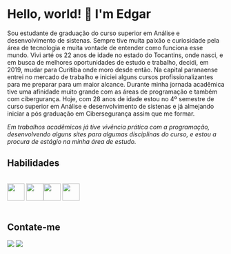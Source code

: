 # Hello, world! 👋 I'm Edgar

<!--
**Edgar-Costa010/Edgar-Costa010** is a ✨ _special_ ✨ repository because its `README.md` (this file) appears on your GitHub profile.

Here are some ideas to get you started:
- 🔭 I’m currently working on ...
- 🌱 I’m currently learning ...
- 👯 I’m looking to collaborate on ...
- 🤔 I’m looking for help with ...
- 💬 Ask me about ...
- 📫 How to reach me: ...
- 😄 Pronouns: ...
- ⚡ Fun fact: ...
-->
 <!-- <link rel="stylesheet" type='text/css' href="https://cdn.jsdelivr.net/gh/devicons/devicon@latest/devicon.min.css" /> 
 <i class="devicon-cloudflareworkers-plain"></i>
 
 
<i class="devicon-docker-plain-wordmark"></i>
-->

 Sou estudante de graduação do curso superior em Análise e desenvolvimento de sistenas.
 Sempre tive muita paixão e curiosidade pela área de tecnologia e muita vontade de entender como funciona esse mundo.
 Vivi arté os 22 anos de idade no estado do Tocantins, onde nasci, e em busca de melhores oportunidades de estudo e trabalho, decidi, em 2019, mudar para Curitiba onde moro desde então. Na capital paranaense entrei no mercado de trabalho e iniciei alguns cursos profissionalizantes para me preparar para um maior alcance. 
 Durante minha jornada acadêmica tive uma afinidade muito grande com as áreas de programação e também com cibergurança. Hoje, com 28 anos de idade estou no 4º semestre de curso superior em Análise e desenvolvimento de sistenas e já almejando iniciar a pós graduação em Cibersegurança assim que me formar.

 *Em trabalhos acadêmicos já tive vivência prática com a programação, desenvolvendo alguns sites para algumas disciplinas do curso, e estou a procura de estágio na minha área de estudo.*
 
## Habilidades
 <div img float = left >
  <br>
   <img src="https://cdn.jsdelivr.net/gh/devicons/devicon@latest/icons/amazonwebservices/amazonwebservices-original-wordmark.svg" width="40" height="40"/>
   <img loading="lazy" src="https://cdn.jsdelivr.net/gh/devicons/devicon/icons/java/java-original.svg" width="40" height="40"/><img loading="lazy" src="https://cdn.jsdelivr.net/gh/devicons/devicon/icons/linux/linux-original.svg" width="40" height="40"/>
   <img src="https://cdn.jsdelivr.net/gh/devicons/devicon@latest/icons/android/android-original-wordmark.svg" width="40" height="40"/>       
 </div>
 <br>

 ## Contate-me
<div>
<a href = "mailto:edgar010c@gmail.com"><img loading="lazy" src="https://img.shields.io/badge/Gmail-D14836?style=for-the-badge&logo=gmail&logoColor=white" target="_blank"></a>
<a href="https://www.linkedin.com/in/edgar-costa-ocs" target="_blank"><img loading="lazy" src="https://img.shields.io/badge/-LinkedIn-%230077B5?style=for-the-badge&logo=linkedin&logoColor=white" target="_blank"></a>   
</div>
